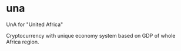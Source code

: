 # una
UnA for "United Africa"

Cryptocurrency with unique economy system based on GDP of whole Africa region.
